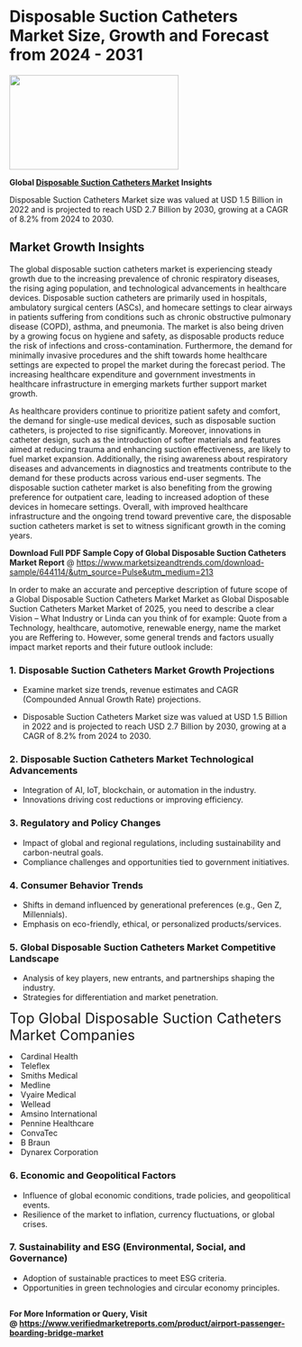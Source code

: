 <H1>Disposable Suction Catheters Market Size, Growth and Forecast from 2024 - 2031</H1><img class="aligncenter size-medium wp-image-584254" src="https://thirdeyenews.in/wp-content/uploads/2024/09/Global-Market-Research-300x168.jpeg" alt="" width="300" height="168" /><p><strong>Global&nbsp;<a href="https://www.marketsizeandtrends.com/download-sample/644114/&amp;utm_source=Pulse&amp;utm_medium=213">Disposable Suction Catheters Market</a> Insights</strong></p><p>Disposable Suction Catheters Market size was valued at USD 1.5 Billion in 2022 and is projected to reach USD 2.7 Billion by 2030, growing at a CAGR of 8.2% from 2024 to 2030.</p><p><h2>Market Growth Insights</h2> <p>The global disposable suction catheters market is experiencing steady growth due to the increasing prevalence of chronic respiratory diseases, the rising aging population, and technological advancements in healthcare devices. Disposable suction catheters are primarily used in hospitals, ambulatory surgical centers (ASCs), and homecare settings to clear airways in patients suffering from conditions such as chronic obstructive pulmonary disease (COPD), asthma, and pneumonia. The market is also being driven by a growing focus on hygiene and safety, as disposable products reduce the risk of infections and cross-contamination. Furthermore, the demand for minimally invasive procedures and the shift towards home healthcare settings are expected to propel the market during the forecast period. The increasing healthcare expenditure and government investments in healthcare infrastructure in emerging markets further support market growth. </p> <p>As healthcare providers continue to prioritize patient safety and comfort, the demand for single-use medical devices, such as disposable suction catheters, is projected to rise significantly. Moreover, innovations in catheter design, such as the introduction of softer materials and features aimed at reducing trauma and enhancing suction effectiveness, are likely to fuel market expansion. Additionally, the rising awareness about respiratory diseases and advancements in diagnostics and treatments contribute to the demand for these products across various end-user segments. The disposable suction catheter market is also benefiting from the growing preference for outpatient care, leading to increased adoption of these devices in homecare settings. Overall, with improved healthcare infrastructure and the ongoing trend toward preventive care, the disposable suction catheters market is set to witness significant growth in the coming years. </p><p><span class=""><strong>Download Full PDF Sample Copy of Global Disposable Suction Catheters Market Report</strong> @ <a href="https://www.marketsizeandtrends.com/download-sample/644114/&amp;utm_source=Pulse&amp;utm_medium=213" target="_blank">https://www.marketsizeandtrends.com/download-sample/644114/&amp;utm_source=Pulse&amp;utm_medium=213</a></span></p><p>In order to make an accurate and perceptive description of future scope of a Global&nbsp;Disposable Suction Catheters Market Market as Global&nbsp;Disposable Suction Catheters Market Market of 2025, you need to describe a clear Vision &ndash; What Industry or Linda can you think of for example: Quote from a Technology, healthcare, automotive, renewable energy, name the market you are Reffering to. However, some general trends and factors usually impact market reports and their future outlook include:</p><h3>1.&nbsp;<strong>Disposable Suction Catheters Market Growth Projections</strong></h3><ul><li>Examine market size trends, revenue estimates and CAGR (Compounded Annual Growth Rate) projections.</li><li><p>Disposable Suction Catheters Market size was valued at USD 1.5 Billion in 2022 and is projected to reach USD 2.7 Billion by 2030, growing at a CAGR of 8.2% from 2024 to 2030.</p></li></ul><h3>2.&nbsp;<strong>Disposable Suction Catheters Market Technological Advancements</strong></h3><ul><li>Integration of AI, IoT, blockchain, or automation in the industry.</li><li>Innovations driving cost reductions or improving efficiency.</li></ul><h3>3.&nbsp;<strong>Regulatory and Policy Changes</strong></h3><ul><li>Impact of global and regional regulations, including sustainability and carbon-neutral goals.</li><li>Compliance challenges and opportunities tied to government initiatives.</li></ul><h3>4.&nbsp;<strong>Consumer Behavior Trends</strong></h3><ul><li>Shifts in demand influenced by generational preferences (e.g., Gen Z, Millennials).</li><li>Emphasis on eco-friendly, ethical, or personalized products/services.</li></ul><h3>5.&nbsp;<strong>Global Disposable Suction Catheters Market Competitive Landscape</strong></h3><ul><li>Analysis of key players, new entrants, and partnerships shaping the industry.</li><li>Strategies for differentiation and market penetration.</li></ul><p data-pm-slice="1 1 []"><span style="color: inherit; font-family: inherit; font-size: 25px;">Top Global Disposable Suction Catheters Market Companies</span></p><div class="" data-test-id=""><p><li>Cardinal Health</li><li> Teleflex</li><li> Smiths Medical</li><li> Medline</li><li> Vyaire Medical</li><li> Wellead</li><li> Amsino International</li><li> Pennine Healthcare</li><li> ConvaTec</li><li> B Braun</li><li> Dynarex Corporation</li></p></div><h3>6.&nbsp;<strong>Economic and Geopolitical Factors</strong></h3><ul><li>Influence of global economic conditions, trade policies, and geopolitical events.</li><li>Resilience of the market to inflation, currency fluctuations, or global crises.</li></ul><h3>7.&nbsp;<strong>Sustainability and ESG (Environmental, Social, and Governance)</strong></h3><ul><li>Adoption of sustainable practices to meet ESG criteria.</li><li>Opportunities in green technologies and circular economy principles.</li></ul><h2><strong style="font-size: 14px;">For More Information or Query, Visit @&nbsp;</strong><a style="background-color: #ffffff; font-size: 14px;" href="https://www.marketsizeandtrends.com/report/disposable-suction-catheters-market/" target="_blank">https://www.verifiedmarketreports.com/product/airport-passenger-boarding-bridge-market</a></h2>
